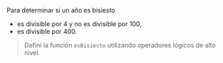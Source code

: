 Para determinar si un año es bisiesto
* es divisible por 4 y no es divisible por 100,
* es divisible por 400.

> Definí la función `esBisiesto` utilizando operadores lógicos de alto nivel.